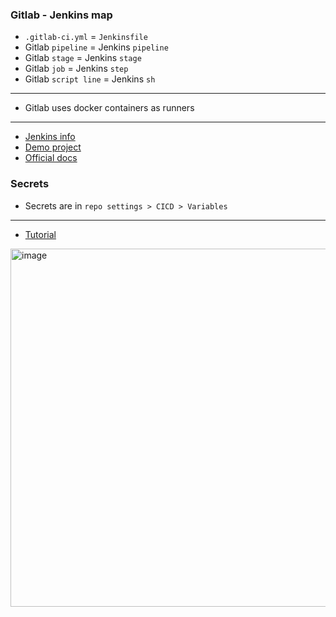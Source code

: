 ### Gitlab - Jenkins map
- `.gitlab-ci.yml` = `Jenkinsfile`
- Gitlab `pipeline` = Jenkins `pipeline`
- Gitlab `stage` = Jenkins `stage`
- Gitlab `job` = Jenkins `step`
- Gitlab `script line` = Jenkins `sh`

---

- Gitlab uses docker containers as runners

---

- [Jenkins info](https://github.com/vikchupak/Jenkins/blob/main/jobs.md)
- [Demo project](https://gitlab.com/vikchupak/gitlab-cicd)
- [Official docs](https://docs.gitlab.com/ci/)

### Secrets
- Secrets are in `repo settings > CICD > Variables`

---

- [Tutorial](https://www.youtube.com/watch?v=qP8kir2GUgo&t=2821s)

<img width="1012" height="573" alt="image" src="https://github.com/user-attachments/assets/60f6870a-546c-41e8-b94c-8adf62c6cef8" />
